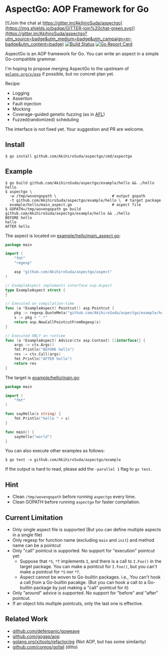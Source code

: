 # AspectGo: AOP Framework for Go

[![Join the chat at https://gitter.im/AkihiroSuda/aspectgo](https://img.shields.io/badge/GITTER-join%20chat-green.svg)](https://gitter.im/AkihiroSuda/aspectgo?utm_source=badge&utm_medium=badge&utm_campaign=pr-badge&utm_content=badge)
[![Build Status](https://travis-ci.org/AkihiroSuda/aspectgo.svg?branch=master)](https://travis-ci.org/AkihiroSuda/aspectgo)
[![Go Report Card](https://goreportcard.com/badge/github.com/AkihiroSuda/aspectgo)](https://goreportcard.com/report/github.com/AkihiroSuda/aspectgo)

AspectGo is an AOP framework for Go.
You can write an aspect in a simple Go-compatible grammar.

I'm hoping to propose merging AspectGo to the upstream of [`golang.org/x/exp`](https://godoc.org/golang.org/x/exp) if possible, but no concret plan yet.

Recipe:

 * Logging
 * Assertion
 * Fault injection
 * Mocking
 * Coverage-guided genetic fuzzing (as in [AFL](http://lcamtuf.coredump.cx/afl/technical_details.txt))
 * Fuzzed(randomized) scheduling

The interface is not fixed yet.
Your suggestion and PR are welcome.

## Install

    $ go install github.com/AkihiroSuda/aspectgo/cmd/aspectgo

## Example

    $ go build github.com/AkihiroSuda/aspectgo/example/hello && ./hello
    hello
    $ aspectgo \
      -w /tmp/wovengopath \                         # output gopath
      -t github.com/AkihiroSuda/aspectgo/example/hello \  # target package
      example/hello/main_aspect.go                  # aspect file
    $ GOPATH=/tmp/wovengopath go build github.com/AkihiroSuda/aspectgo/example/hello && ./hello
    BEFORE hello
    hello
    AFTER hello

The aspect is located on [example/hello/main_aspect.go](example/hello/main_aspect.go):

```go
package main

import (
	"fmt"
	"regexp"

	asp "github.com/AkihiroSuda/aspectgo/aspect"
)

// ExampleAspect implements interface asp.Aspect
type ExampleAspect struct {
}

// Executed on compilation-time
func (a *ExampleAspect) Pointcut() asp.Pointcut {
	pkg := regexp.QuoteMeta("github.com/AkihiroSuda/aspectgo/example/hello")
	s := pkg + ".*"
	return asp.NewCallPointcutFromRegexp(s)
}

// Executed ONLY on runtime
func (a *ExampleAspect) Advice(ctx asp.Context) []interface{} {
	args := ctx.Args()
	fmt.Println("BEFORE hello")
	res := ctx.Call(args)
	fmt.Println("AFTER hello")
	return res
}
```


The target is [example/hello/main.go](example/hello/main.go):
```go
package main

import (
	"fmt"
)

func sayHello(s string) {
	fmt.Println("hello " + s)
}

func main() {
	sayHello("world")
}
```


You can also execute other examples as follows:

    $ go test -v github.com/AkihiroSuda/aspectgo/example

If the output is hard to read, please add the `-parallel 1` flag to `go test`.

## Hint

 * Clean `/tmp/wovengopath` before running `aspectgo` every time.
 * Clean GOPATH before running `aspectgo` for faster compilation.

## Current Limitation

 * Only single aspect file is supported (But you can define multiple aspects in a single file)
 * Only regexp for function name (excluding `main` and `init`) and method name can be a pointcut
 * Only "call" pointcut is supported. No support for "execution" pointcut yet:
   * Suppose that `*S`, `*T` implements `I`, and there is a call to `I.Foo()` in the target package. You can make a pointcut for `I.Foo()`, but you can't make a pointcut for `*S` nor `*T`.
   * Aspect cannot be woven to Go-builtin packages. i.e., You can't hook a call _from_ a Go-builtin pacakge. (But you can hook a call _to_ a Go-builtin package by just making a "call" pointcut for it)
 * Only "around" advice is supported. No support for "before" and "after" pointcut.
 * If an object hits multiple pointcuts, only the last one is effective.
 
## Related Work

 * [github.com/deferpanic/goweave](https://github.com/deferpanic/goweave)
 * [github.com/gogap/aop](https://github.com/gogap/aop)
 * [golang.org/x/tools/refactor/eg](https://github.com/golang/tools/blob/master/refactor/eg/eg.go) (Not AOP, but has some similarity)
 * [github.com/coreos/gofail](https://github.com/coreos/gofail) (ditto)
